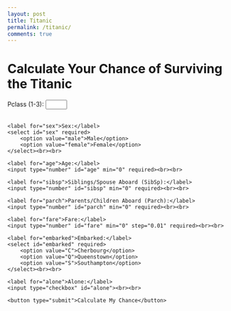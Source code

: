 ```yaml
---
layout: post
title: Titanic
permalink: /titanic/
comments: true
---
```


<h1>Calculate Your Chance of Surviving the Titanic</h1>
<form id="survivalForm">
    <label for="pclass">Pclass (1-3):</label>
    <input type="number" id="pclass" min="1" max="3" required><br><br>

    <label for="sex">Sex:</label>
    <select id="sex" required>
        <option value="male">Male</option>
        <option value="female">Female</option>
    </select><br><br>

    <label for="age">Age:</label>
    <input type="number" id="age" min="0" required><br><br>

    <label for="sibsp">Siblings/Spouse Aboard (SibSp):</label>
    <input type="number" id="sibsp" min="0" required><br><br>

    <label for="parch">Parents/Children Aboard (Parch):</label>
    <input type="number" id="parch" min="0" required><br><br>

    <label for="fare">Fare:</label>
    <input type="number" id="fare" min="0" step="0.01" required><br><br>

    <label for="embarked">Embarked:</label>
    <select id="embarked" required>
        <option value="C">Cherbourg</option>
        <option value="Q">Queenstown</option>
        <option value="S">Southampton</option>
    </select><br><br>

    <label for="alone">Alone:</label>
    <input type="checkbox" id="alone"><br><br>

    <button type="submit">Calculate My Chance</button>
</form>

<h2 id="result"></h2>

<script type="module">
  import { pythonURI, fetchOptions } from '{{ site.baseurl }}/assets/js/api/config.js';

  // Handle the form submission to calculate survival chance
  document.getElementById("survivalForm").addEventListener("submit", async function(event) {
    event.preventDefault();

    // Get values from the form
    const pclass = parseInt(document.getElementById("pclass").value);
    const sex = document.getElementById("sex").value;
    const age = parseInt(document.getElementById("age").value);
    const sibsp = parseInt(document.getElementById("sibsp").value);
    const parch = parseInt(document.getElementById("parch").value);
    const fare = parseFloat(document.getElementById("fare").value);
    const embarked = document.getElementById("embarked").value;
    const alone = document.getElementById("alone").checked;

    // Input Validation
    if (isNaN(pclass) || pclass < 1 || pclass > 3) {
        alert("Pclass must be a number between 1 and 3.");
        return;
    }
    if (isNaN(age) || age <= 0) {
        alert("Age must be a positive number.");
        return;
    }
    if (isNaN(sibsp) || sibsp < 0) {
        alert("Siblings/Spouse Aboard (SibSp) must be a non-negative number.");
        return;
    }
    if (isNaN(parch) || parch < 0) {
        alert("Parents/Children Aboard (Parch) must be a non-negative number.");
        return;
    }
    if (isNaN(fare) || fare < 0) {
        alert("Fare must be a non-negative number.");
        return;
    }

    // Prepare data to send to the backend
    const postData = {
        Pclass: pclass,
        Sex: sex,
        Age: age,
        SibSp: sibsp,
        Parch: parch,
        Fare: fare,
        Embarked: embarked,
        Alone: alone
    };

    console.log("Survival Data:", postData); // Log the data to check before sending

    try {
        const response = await fetch(`${pythonURI}/api/titanic/predict`, {
            ...fetchOptions,
            method: 'POST',
            headers: { 'Content-Type': 'application/json' },
            body: JSON.stringify(postData)
        });

        if (!response.ok) {
            const errorMessage = await response.text();
            throw new Error(`Failed to calculate survival chance: ${response.statusText} - ${errorMessage}`);
        }

        const result = await response.json();
        document.getElementById("result").innerText = 
            `Your chance of surviving Titanic: ${(result.survive * 100).toFixed(2)}%`;
    } catch (error) {
        console.error("Error:", error);
        document.getElementById("result").innerText = "There was an error calculating your chance of survival.";
    }
  });
</script>
